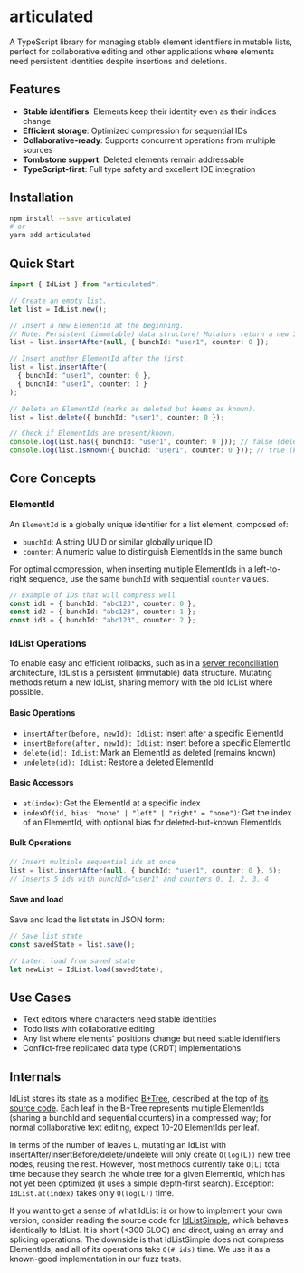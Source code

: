 # articulated

A TypeScript library for managing stable element identifiers in mutable lists, perfect for collaborative editing and other applications where elements need persistent identities despite insertions and deletions.

## Features

- **Stable identifiers**: Elements keep their identity even as their indices change
- **Efficient storage**: Optimized compression for sequential IDs
- **Collaborative-ready**: Supports concurrent operations from multiple sources
- **Tombstone support**: Deleted elements remain addressable
- **TypeScript-first**: Full type safety and excellent IDE integration

## Installation

```bash
npm install --save articulated
# or
yarn add articulated
```

## Quick Start

```typescript
import { IdList } from "articulated";

// Create an empty list.
let list = IdList.new();

// Insert a new ElementId at the beginning.
// Note: Persistent (immutable) data structure! Mutators return a new IdList.
list = list.insertAfter(null, { bunchId: "user1", counter: 0 });

// Insert another ElementId after the first.
list = list.insertAfter(
  { bunchId: "user1", counter: 0 },
  { bunchId: "user1", counter: 1 }
);

// Delete an ElementId (marks as deleted but keeps as known).
list = list.delete({ bunchId: "user1", counter: 0 });

// Check if ElementIds are present/known.
console.log(list.has({ bunchId: "user1", counter: 0 })); // false (deleted)
console.log(list.isKnown({ bunchId: "user1", counter: 0 })); // true (known but deleted)
```

## Core Concepts

### ElementId

An `ElementId` is a globally unique identifier for a list element, composed of:

- `bunchId`: A string UUID or similar globally unique ID
- `counter`: A numeric value to distinguish ElementIds in the same bunch

For optimal compression, when inserting multiple ElementIds in a left-to-right sequence, use the same `bunchId` with sequential `counter` values.

```typescript
// Example of IDs that will compress well
const id1 = { bunchId: "abc123", counter: 0 };
const id2 = { bunchId: "abc123", counter: 1 };
const id3 = { bunchId: "abc123", counter: 2 };
```

### IdList Operations

To enable easy and efficient rollbacks, such as in a [server reconciliation](https://mattweidner.com/2024/06/04/server-architectures.html#1-server-reconciliation) architecture, IdList is a persistent (immutable) data structure. Mutating methods return a new IdList, sharing memory with the old IdList where possible.

#### Basic Operations

- `insertAfter(before, newId): IdList`: Insert after a specific ElementId
- `insertBefore(after, newId): IdList`: Insert before a specific ElementId
- `delete(id): IdList`: Mark an ElementId as deleted (remains known)
- `undelete(id): IdList`: Restore a deleted ElementId

#### Basic Accessors

- `at(index)`: Get the ElementId at a specific index
- `indexOf(id, bias: "none" | "left" | "right" = "none")`: Get the index of an ElementId, with optional bias for deleted-but-known ElementIds

#### Bulk Operations

```typescript
// Insert multiple sequential ids at once
list = list.insertAfter(null, { bunchId: "user1", counter: 0 }, 5);
// Inserts 5 ids with bunchId="user1" and counters 0, 1, 2, 3, 4
```

#### Save and load

Save and load the list state in JSON form:

```typescript
// Save list state
const savedState = list.save();

// Later, load from saved state
let newList = IdList.load(savedState);
```

## Use Cases

- Text editors where characters need stable identities
- Todo lists with collaborative editing
- Any list where elements' positions change but need stable identifiers
- Conflict-free replicated data type (CRDT) implementations

## Internals

IdList stores its state as a modified [B+Tree](https://en.wikipedia.org/wiki/B%2B_tree), described at the top of [its source code](./src/id_list.ts). Each leaf in the B+Tree represents multiple ElementIds (sharing a bunchId and sequential counters) in a compressed way; for normal collaborative text editing, expect 10-20 ElementIds per leaf.

In terms of the number of leaves `L`, mutating an IdList with insertAfter/insertBefore/delete/undelete will only create `O(log(L))` new tree nodes, reusing the rest. However, most methods currently take `O(L)` total time because they search the whole tree for a given ElementId, which has not yet been optimized (it uses a simple depth-first search). Exception: `IdList.at(index)` takes only `O(log(L))` time.

If you want to get a sense of what IdList is or how to implement your own version, consider reading the source code for [IdListSimple](./test/id_list_simple.ts), which behaves identically to IdList. It is short (<300 SLOC) and direct, using an array and splicing operations. The downside is that IdListSimple does not compress ElementIds, and all of its operations take `O(# ids)` time. We use it as a known-good implementation in our fuzz tests.

<!-- TODO: related work: CRDTs, ropes, list-positions, ?? -->
